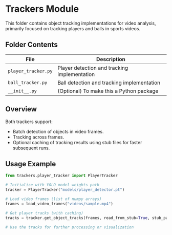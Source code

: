 # Trackers Module

This folder contains object tracking implementations for video analysis, primarily focused on tracking players and balls in sports videos.

## Folder Contents

| File              | Description                                      |
|-------------------|------------------------------------------------|
| `player_tracker.py` | Player detection and tracking implementation   |
| `ball_tracker.py`   | Ball detection and tracking implementation     |
| `__init__.py`       | (Optional) To make this a Python package       |

## Overview

Both trackers support:
- Batch detection of objects in video frames.
- Tracking across frames.
- Optional caching of tracking results using stub files for faster subsequent runs.

## Usage Example

```python
from trackers.player_tracker import PlayerTracker

# Initialize with YOLO model weights path
tracker = PlayerTracker("models/player_detector.pt")

# Load video frames (list of numpy arrays)
frames = load_video_frames("videos/sample.mp4")

# Get player tracks (with caching)
tracks = tracker.get_object_tracks(frames, read_from_stub=True, stub_path="stubs/player_tracks.pkl")

# Use the tracks for further processing or visualization
